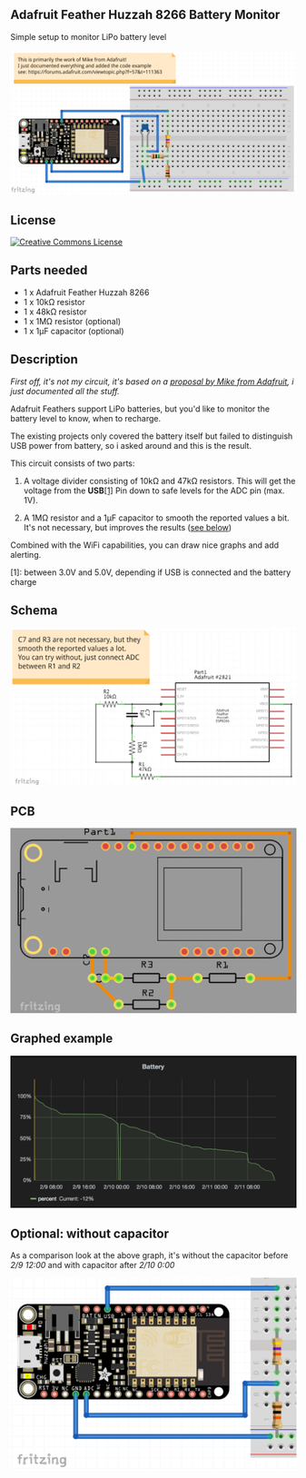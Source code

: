 ## Adafruit Feather Huzzah 8266 Battery Monitor

Simple setup to monitor LiPo battery level

![breadboard](screenshots/breadboard.png "Breadboard layout")

## License

<a rel="license" href="http://creativecommons.org/licenses/by-sa/3.0/"><img alt="Creative Commons License" style="border-width:0" src="https://i.creativecommons.org/l/by-sa/3.0/88x31.png" /></a>

## Parts needed

- 1 x Adafruit Feather Huzzah 8266
- 1 x 10kΩ resistor
- 1 x 48kΩ resistor
- 1 x 1MΩ resistor (optional)
- 1 x 1µF capacitor (optional)

## Description

_First off, it's not my circuit, it's based on a [proposal by Mike from Adafruit](https://forums.adafruit.com/viewtopic.php?f=57&t=111363), i just documented all the stuff._ 
  
Adafruit Feathers support LiPo batteries, but you'd like to monitor the battery level to know, when to recharge.
 
The existing projects only covered the battery itself but failed to distinguish USB power from battery, so i asked around and this is the result.
 
This circuit consists of two parts:
 
1. A voltage divider consisting of 10kΩ and 47kΩ resistors. This will get the voltage from the **USB**[[1]](#note1) Pin down to safe levels for the ADC pin (max. 1V).
 
2. A 1MΩ resistor and a 1µF capacitor to smooth the reported values a bit. It's not necessary, but improves the results ([see below](#optional-without-capacitor))
 
Combined with the WiFi capabilities, you can draw nice graphs and add alerting.
 
<a name="note1">[1]</a>: between 3.0V and 5.0V, depending if USB is connected and the battery charge

## Schema

![schema](screenshots/schema.png)

## PCB

![pcb](screenshots/pcb.png)

## Graphed example

![grafana](screenshots/grafana.png)

## Optional: without capacitor

As a comparison look at the above graph, it's without the capacitor before _2/9 12:00_ and with capacitor after _2/10 0:00_

![optional](screenshots/without-capacitor.png)
